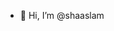 - 👋 Hi, I’m @shaaslam


<!---
shaaslam/shaaslam is a ✨ special ✨ repository because its `README.md` (this file) appears on your GitHub profile.
You can click the Preview link to take a look at your changes.
--->
